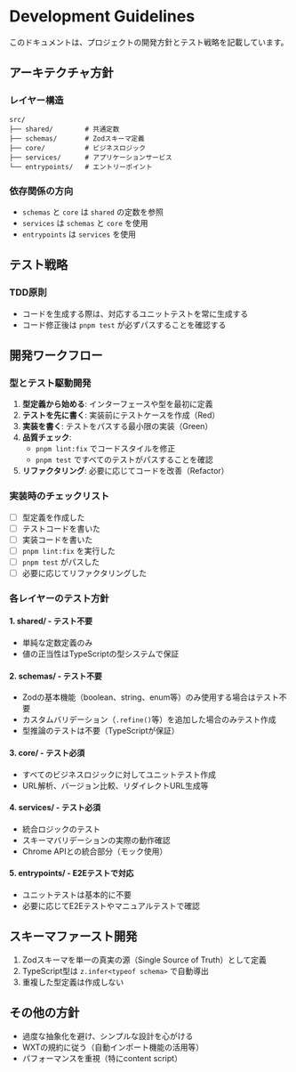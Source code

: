 # Development Guidelines

このドキュメントは、プロジェクトの開発方針とテスト戦略を記載しています。

## アーキテクチャ方針

### レイヤー構造
```
src/
├── shared/        # 共通定数
├── schemas/       # Zodスキーマ定義
├── core/          # ビジネスロジック
├── services/      # アプリケーションサービス
└── entrypoints/   # エントリーポイント
```

### 依存関係の方向
- `schemas` と `core` は `shared` の定数を参照
- `services` は `schemas` と `core` を使用
- `entrypoints` は `services` を使用

## テスト戦略

### TDD原則
- コードを生成する際は、対応するユニットテストを常に生成する
- コード修正後は `pnpm test` が必ずパスすることを確認する

## 開発ワークフロー

### 型とテスト駆動開発
1. **型定義から始める**: インターフェースや型を最初に定義
2. **テストを先に書く**: 実装前にテストケースを作成（Red）
3. **実装を書く**: テストをパスする最小限の実装（Green）
4. **品質チェック**:
   - `pnpm lint:fix` でコードスタイルを修正
   - `pnpm test` ですべてのテストがパスすることを確認
5. **リファクタリング**: 必要に応じてコードを改善（Refactor）

### 実装時のチェックリスト
- [ ] 型定義を作成した
- [ ] テストコードを書いた
- [ ] 実装コードを書いた
- [ ] `pnpm lint:fix` を実行した
- [ ] `pnpm test` がパスした
- [ ] 必要に応じてリファクタリングした

### 各レイヤーのテスト方針

#### 1. shared/ - テスト不要
- 単純な定数定義のみ
- 値の正当性はTypeScriptの型システムで保証

#### 2. schemas/ - テスト不要
- Zodの基本機能（boolean、string、enum等）のみ使用する場合はテスト不要
- カスタムバリデーション（`.refine()`等）を追加した場合のみテスト作成
- 型推論のテストは不要（TypeScriptが保証）

#### 3. core/ - テスト必須
- すべてのビジネスロジックに対してユニットテスト作成
- URL解析、バージョン比較、リダイレクトURL生成等

#### 4. services/ - テスト必須
- 統合ロジックのテスト
- スキーマバリデーションの実際の動作確認
- Chrome APIとの統合部分（モック使用）

#### 5. entrypoints/ - E2Eテストで対応
- ユニットテストは基本的に不要
- 必要に応じてE2Eテストやマニュアルテストで確認

## スキーマファースト開発

1. Zodスキーマを単一の真実の源（Single Source of Truth）として定義
2. TypeScript型は `z.infer<typeof schema>` で自動導出
3. 重複した型定義は作成しない

## その他の方針

- 過度な抽象化を避け、シンプルな設計を心がける
- WXTの規約に従う（自動インポート機能の活用等）
- パフォーマンスを重視（特にcontent script）
